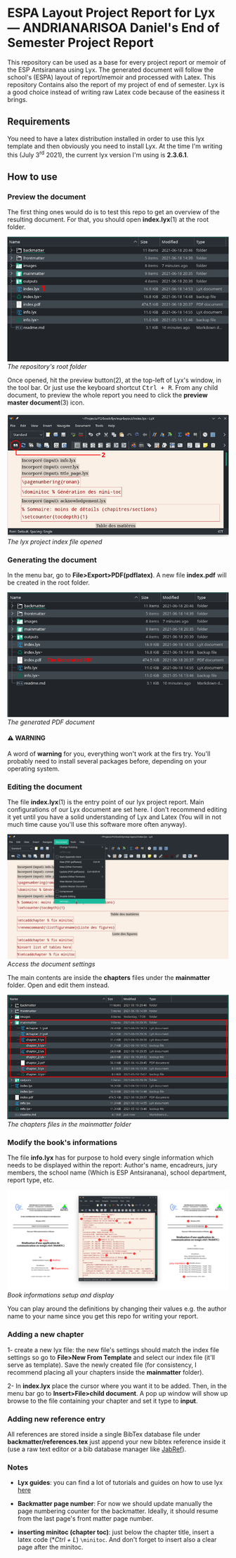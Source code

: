 # ESPA Layout Project Report for Lyx &mdash; ANDRIANARISOA Daniel's End of Semester Project Report

This repository can be used as a base for every project report or memoir of the ESP Antsiranana using Lyx. The generated document will follow the school's (ESPA) layout of report/memoir and processed with Latex. This repository Contains also the report of my project of end of semester. Lyx is a good choice instead of writing raw Latex code because of the easiness it brings.

## Requirements

You need to have a latex distribution installed in order to use this lyx template and then obviously you need to install Lyx.
At the time I'm writing this (July 3<sup>rd</sup> 2021), the current lyx version I'm using is **2.3.6.1**.

## How to use

### Preview the document

The first thing ones would do is to test this repo to get an overview of the resulting document. For that, you should open **index.lyx**(1) at the root folder.

![The repository's root folder](images/readme/repo_root_crop_00.png)
*The repository's root folder*<!-- figure caption -->

Once opened, hit the preview button(2), at the top-left of Lyx's window, in the tool bar. Or just use the keyboard shortcut <kbd>Ctrl + R</kbd>.
From any child document, to preview the whole report you need to click the **preview master document**(3) icon.

![The lyx project index file opened](images/readme/index_file_crop_00.png)
*The lyx project index file opened*<!-- figure caption -->

### Generating the document

In the menu bar, go to **File>Export>PDF(pdflatex)**. A new file **index.pdf** will be created in the root folder.

![The generated PDF document](images/readme/repo_root_generated_pdf_crop_00.png)
*The generated PDF document*

#### :warning: WARNING
A word of **warning** for you, everything won't work at the firs try. You'll probably need to install several packages before, depending on your operating system.


### Editing the document

The file **index.lyx**(1) is the entry point of our lyx project report. Main configurations of our Lyx document are set here. I don't recommend editing it yet until you have a solid understanding of Lyx and Latex (You will in not much time cause you'll use this software more often anyway).

![Access the document settings](images/readme/document_settings_crop_00.png)
*Access the document settings*

The main contents are inside the **chapters** files under the **mainmatter** folder. Open and edit them instead.

![The chapters files in the mainmatter folder](images/readme/maimatter_folder_crop_00.png)
*The chapters files in the mainmatter folder*

### Modify the book's informations

The file **info.lyx** has for purpose to hold every single information which needs to be displayed within the report:
Author's name, encadreurs, jury members, the school name (Which is ESP Antsiranana), school department, report type, etc.

![Book informations setup and display](images/readme/book_infos/book_infos_annotated.png)
*Book informations setup and display*

You can play around the definitions by changing their values e.g. the author name to your name since you get this repo for writing your report.

### Adding a new chapter

1- create a new lyx file: the new file's settings should match the index file settings so go to **File>New From Template** and select our index file (it'll serve as template). Save the newly created file (for consistency, I recommend placing all your chapters inside the **mainmatter** folder).

2- In **index.lyx** place the cursor where you want it to be added. Then, in the menu bar go to **Insert>File>child document**. A pop up window will show up browse to the file containing your chapter and set it type to **input**.

### Adding new reference entry

All references are stored inside a single BibTex database file under **backmatter/references.tex** just append your new bibtex reference inside it (use a raw text editor or a bib database manager like [JabRef](https://www.jabref.org/)).

### Notes

* **Lyx guides**: you can find a lot of tutorials and guides on how to use lyx [here](https://wiki.lyx.org/LyX/Tutorials)

* **Backmatter page number**: For now we should update manually the page numbering counter for the backmatter. Ideally, it should resume from the last page's front matter page number.

* **inserting minitoc (chapter toc)**: just below the chapter title, insert a latex code (**Ctrl + L*) `\minitoc`. And don't forget to insert also a clear page after the minitoc.

